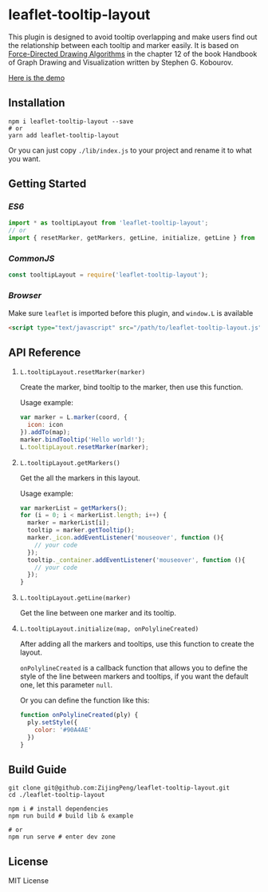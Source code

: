 # leaflet-tooltip-layout

This plugin is designed to avoid tooltip overlapping and make users find out the relationship between each tooltip and marker easily. It is based on [Force-Directed Drawing Algorithms](http://cs.brown.edu/people/rtamassi/gdhandbook/chapters/force-directed.pdf) in the chapter 12 of the book Handbook of Graph Drawing and Visualization written by Stephen G. Kobourov.

[Here is the demo](https://zijingpeng.github.io/overlapping-avoided-tooltip/)



## Installation

```shell
npm i leaflet-tooltip-layout --save
# or
yarn add leaflet-tooltip-layout
```

Or you can just copy `./lib/index.js` to your project and rename it to what you want.



## Getting Started

### *ES6*

```js
import * as tooltipLayout from 'leaflet-tooltip-layout';
// or
import { resetMarker, getMarkers, getLine, initialize, getLine } from 'leaflet-tooltip-layout';
```



### *CommonJS*

```js
const tooltipLayout = require('leaflet-tooltip-layout');
```



### *Browser*

Make sure `leaflet` is imported before this plugin, and `window.L` is available

```html
<script type="text/javascript" src="/path/to/leaflet-tooltip-layout.js"></script>
```



## API Reference

1. `L.tooltipLayout.resetMarker(marker)`

   Create the marker, bind tooltip to the marker, then use this function.

   Usage example:

   ```js
   var marker = L.marker(coord, {
     icon: icon
   }).addTo(map);
   marker.bindTooltip('Hello world!');
   L.tooltipLayout.resetMarker(marker);
   ```

2. `L.tooltipLayout.getMarkers()`

   Get the all the markers in this layout.

   Usage example:

   ```js
   var markerList = getMarkers();
   for (i = 0; i < markerList.length; i++) {
     marker = markerList[i];
     tooltip = marker.getTooltip();
     marker._icon.addEventListener('mouseover', function (){
       // your code
     });
     tooltip._container.addEventListener('mouseover', function (){
       // your code
     });
   }
   ```

3. `L.tooltipLayout.getLine(marker)`

   Get the line between one marker and its tooltip.

4. `L.tooltipLayout.initialize(map, onPolylineCreated)`

   After adding all the markers and tooltips, use this function to create the layout.

   `onPolylineCreated` is a callback function that allows you to define the style of the line between markers and tooltips, if you want the default one, let this parameter `null`. 

   Or you can define the function like this:

   ```js
   function onPolylineCreated(ply) {
     ply.setStyle({
       color: '#90A4AE'
     })
   }
   ```



## Build Guide

```shell
git clone git@github.com:ZijingPeng/leaflet-tooltip-layout.git
cd ./leaflet-tooltip-layout

npm i # install dependencies
npm run build # build lib & example

# or
npm run serve # enter dev zone
```



## License

MIT License

